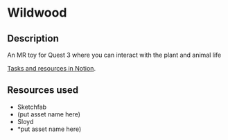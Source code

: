 # Wildwood

## Description

An MR toy for Quest 3 where you can interact with the plant and animal life


[Tasks and resources in Notion](https://www.notion.so/team/ffdebab2-50c7-4770-985a-93a301aa445a/join).



## Resources used
* Sketchfab
 * (put asset name here)
* Sloyd
 * *put asset name here)

